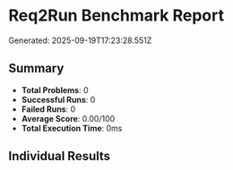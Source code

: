 # Req2Run Benchmark Report

Generated: 2025-09-19T17:23:28.551Z

## Summary
- **Total Problems**: 0
- **Successful Runs**: 0
- **Failed Runs**: 0
- **Average Score**: 0.00/100
- **Total Execution Time**: 0ms

## Individual Results

